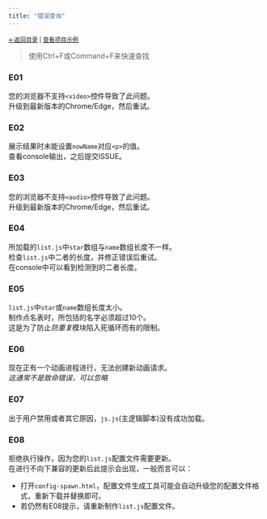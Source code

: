 ```yaml
---
title: "错误查询"
---
```

<small><a href="../">←返回目录</a> | <a href="https://kdxhub.github.io/random_name_picker/">查看项目示例</a></small><br>

> 使用Ctrl+F或Command+F来快速查找

### E01
您的浏览器不支持`<video>`控件导致了此问题。<br>
升级到最新版本的Chrome/Edge，然后重试。

### E02
展示结果时未能设置`nowName`对应`<p>`的值。<br>
查看console输出，之后提交ISSUE。

### E03
您的浏览器不支持`<audio>`控件导致了此问题。<br>
升级到最新版本的Chrome/Edge，然后重试。

### E04
所加载的`list.js`中`star`数组与`name`数组长度不一样。<br>
检查`list.js`中二者的长度，并修正错误后重试。<br>
在console中可以看到检测到的二者长度。

### E05
`list.js`中`star`或`name`数组长度太小。<br>
制作点名表时，所包括的名字必须超过10个。<br>
这是为了防止*防重复*模块陷入死循环而有的限制。<br>

### E06
现在正有一个动画进程进行，无法创建新动画请求。<br>
*这通常不是致命错误，可以忽略*

### E07
出于用户禁用或者其它原因，`js.js`(主逻辑脚本)没有成功加载。

### E08
拒绝执行操作，因为您的`list.js`配置文件需要更新。<br>
在进行不向下兼容的更新后此提示会出现，一般而言可以：
* 打开`config-spawn.html`，配置文件生成工具可能会自动升级您的配置文件格式，重新下载并替换即可。
* 若仍然有E08提示，请重新制作`list.js`配置文件。